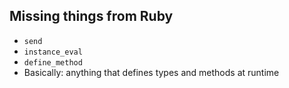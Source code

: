 ## Missing things from Ruby

* `send`
* `instance_eval`
* `define_method`
* Basically: anything that defines types and methods at runtime


